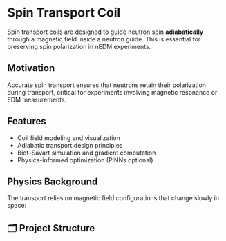 # Spin Transport Coil

Spin transport coils are designed to guide neutron spin **adiabatically** through a magnetic field inside a neutron guide. This is essential for preserving spin polarization in nEDM experiments.

## Motivation
Accurate spin transport ensures that neutrons retain their polarization during transport, critical for experiments involving magnetic resonance or EDM measurements.

##  Features
- Coil field modeling and visualization
- Adiabatic transport design principles
- Biot–Savart simulation and gradient computation
- Physics-informed optimization (PINNs optional)

##  Physics Background
The transport relies on magnetic field configurations that change slowly in space:


## 🗂️ Project Structure
